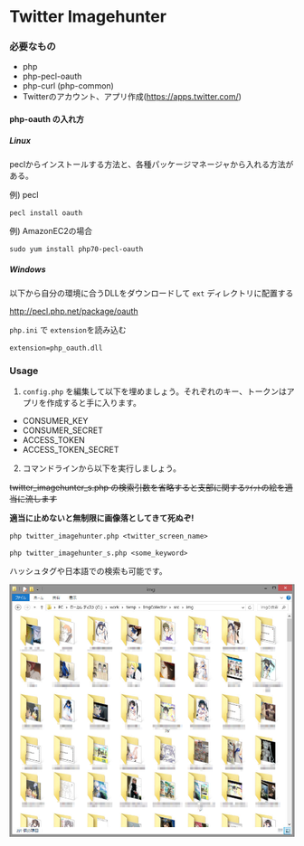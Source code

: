 # Twitter Imagehunter

### 必要なもの
+ php
+ php-pecl-oauth
+ php-curl (php-common)
+ Twitterのアカウント、アプリ作成(https://apps.twitter.com/)

#### php-oauth の入れ方

##### Linux

peclからインストールする方法と、各種パッケージマネージャから入れる方法がある。

例) pecl

```
pecl install oauth
```

例) AmazonEC2の場合

```
sudo yum install php70-pecl-oauth
```

##### Windows

以下から自分の環境に合うDLLをダウンロードして
`ext` ディレクトリに配置する

http://pecl.php.net/package/oauth

`php.ini` で `extension`を読み込む

```
extension=php_oauth.dll
```

### Usage
1. `config.php` を編集して以下を埋めましょう。それぞれのキー、トークンはアプリを作成すると手に入ります。
  + CONSUMER_KEY
  + CONSUMER_SECRET
  + ACCESS_TOKEN
  + ACCESS_TOKEN_SECRET
2. コマンドラインから以下を実行しましょう。

~~twitter_imagehunter_s.php の検索引数を省略すると支部に関するﾂｲｯﾄの絵を適当に流します~~

**適当に止めないと無制限に画像落としてきて死ぬぞ!**

```
php twitter_imagehunter.php <twitter_screen_name>
```

```
php twitter_imagehunter_s.php <some_keyword>
```

ハッシュタグや日本語での検索も可能です。

![Harvest!](./image/screenshot1.jpg)
